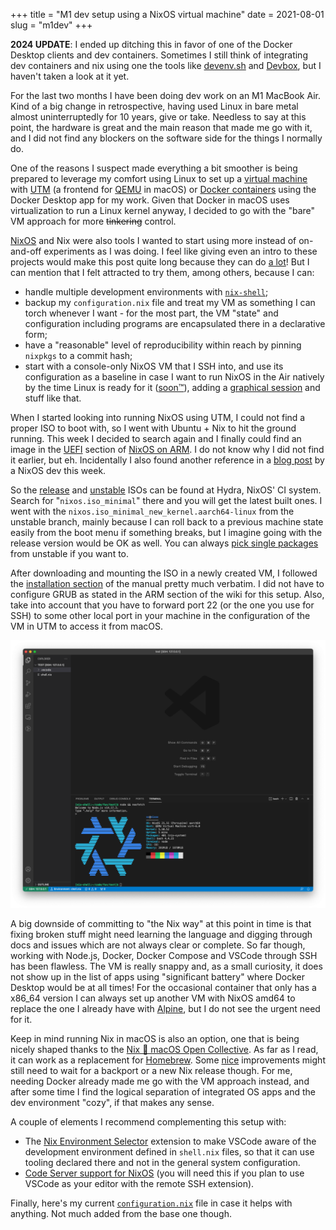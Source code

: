 +++
title = "M1 dev setup using a NixOS virtual machine"
date = 2021-08-01
slug = "m1dev"
+++

**2024 UPDATE**: I ended up ditching this in favor of one of the Docker Desktop clients and dev containers. Sometimes I still think of integrating dev containers and nix using one the tools like [devenv.sh](https://devenv.sh) and [Devbox](https://www.jetpack.io/devbox), but I haven't taken a look at it yet.

For the last two months I have been doing dev work on an M1 MacBook Air. Kind of a big change in retrospective, having used Linux in bare metal almost uninterruptedly for 10 years, give or take. Needless to say at this point, the hardware is great and the main reason that made me go with it, and I did not find any blockers on the software side for the things I normally do.

One of the reasons I suspect made everything a bit smoother is being prepared to leverage my comfort using Linux to set up a [virtual machine](https://gopensource.com/m1-dev-setup-with-a-virtual-linux-box-1a2688231667?gi=1e171b8d2228) with [UTM](https://mac.getutm.app/) (a frontend for [QEMU](https://www.qemu.org/) in macOS) or [Docker containers](https://code.visualstudio.com/docs/remote/containers) using the Docker Desktop app for my work. Given that Docker in macOS uses virtualization to run a Linux kernel anyway, I decided to go with the "bare" VM approach for more ~~tinkering~~ control.

[NixOS](https://nixos.org/) and Nix were also tools I wanted to start using more instead of on-and-off experiments as I was doing. I feel like giving even an intro to these projects would make this post quite long because they can do [a lot](https://nix.dev)! But I can mention that I felt attracted to try them, among others, because I can:

- handle multiple development environments with [`nix-shell`](https://nix.dev/tutorials/declarative-and-reproducible-developer-environments);
- backup my `configuration.nix` file and treat my VM as something I can torch whenever I want - for the most part, the VM "state" and configuration including programs are encapsulated there in a declarative form;
- have a "reasonable" level of reproducibility within reach by pinning `nixpkgs` to a commit hash;
- start with a console-only NixOS VM that I SSH into, and use its configuration as a baseline in case I want to run NixOS in the Air natively by the time Linux is ready for it ([soon™](https://asahilinux.org/)), adding a [graphical session](https://twitter.com/mitchellh/status/1346136404682625024) and stuff like that.

When I started looking into running NixOS using UTM, I could not find a proper ISO to boot with, so I went with Ubuntu + Nix to hit the ground running. This week I decided to search again and I finally could find an image in the [UEFI](https://nixos.wiki/wiki/NixOS_on_ARM/UEFI) section of [NixOS on ARM](https://nixos.wiki/wiki/NixOS_on_ARM). I do not know why I did not find it earlier, but eh. Incidentally I also found another reference in a [blog post](https://grahamc.com/blog/nixos-on-framework) by a NixOS dev this week.

So the [release](https://hydra.nixos.org/jobset/nixos/release-21.05#tabs-jobs) and [unstable](https://hydra.nixos.org/jobset/nixos/trunk-combined#tabs-jobs) ISOs can be found at Hydra, NixOS' CI system. Search for "`nixos.iso_minimal`" there and you will get the latest built ones. I went with the `nixos.iso_minimal_new_kernel.aarch64-linux` from the unstable branch, mainly because I can roll back to a previous machine state easily from the boot menu if something breaks, but I imagine going with the release version would be OK as well. You can always [pick single packages](https://discourse.nixos.org/t/installing-only-a-single-package-from-unstable/5598) from unstable if you want to.

After downloading and mounting the ISO in a newly created VM, I followed the [installation section](https://nixos.org/manual/nixos/stable/index.html#sec-installation) of the manual pretty much verbatim. I did not have to configure GRUB as stated in the ARM section of the wiki for this setup. Also, take into account that you have to forward port 22 (or the one you use for SSH) to some other local port in your machine in the configuration of the VM in UTM to access it from macOS.

![Visual Studio Code window showing NixOS as the output from neofetch in the integrated terminal](vscode-nixos.png)

A big downside of committing to "the Nix way" at this point in time is that fixing broken stuff might need learning the language and digging through docs and issues which are not always clear or complete. So far though, working with Node.js, Docker, Docker Compose and VSCode through SSH has been flawless. The VM is really snappy and, as a small curiosity, it does not show up in the list of apps using "significant battery" where Docker Desktop would be at all times! For the occasional container that only has a x86_64 version I can always set up another VM with NixOS amd64 to replace the one I already have with [Alpine](https://alpinelinux.org/), but I do not see the urgent need for it.

Keep in mind running Nix in macOS is also an option, one that is being nicely shaped thanks to the [Nix 🖤 macOS Open Collective](https://opencollective.com/nix-macos). As far as I read, it can work as a replacement for [Homebrew](https://wickedchicken.github.io/post/macos-nix-setup/). Some [nice](https://github.com/NixOS/nix/pull/4289#issuecomment-842797556) improvements might still need to wait for a backport or a new Nix release though. For me, needing Docker already made me go with the VM approach instead, and after some time I find the logical separation of integrated OS apps and the dev environment "cozy", if that makes any sense.

A couple of elements I recommend complementing this setup with:

- The [Nix Environment Selector](https://marketplace.visualstudio.com/items?itemName=arrterian.nix-env-selector) extension to make VSCode aware of the development environment defined in `shell.nix` files, so that it can use tooling declared there and not in the general system configuration.
- [Code Server support for NixOS](https://github.com/msteen/nixos-vscode-server) (you will need this if you plan to use VSCode as your editor with the remote SSH extension).

Finally, here's my current [`configuration.nix`](https://gist.github.com/santicalcagno/1860b709f0e91c861ba8f59fcad5613c) file in case it helps with anything. Not much added from the base one though.
